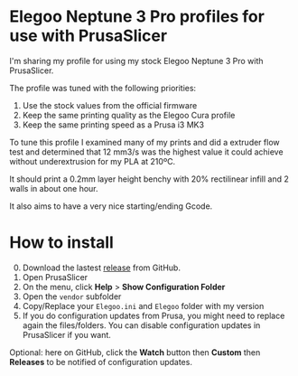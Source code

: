 # Elegoo Neptune 3 Pro profiles for use with PrusaSlicer

I'm sharing my profile for using my stock Elegoo Neptune 3 Pro with PrusaSlicer.

The profile was tuned with the following priorities:

1. Use the stock values from the official firmware
2. Keep the same printing quality as the Elegoo Cura profile
3. Keep the same printing speed as a Prusa i3 MK3

To tune this profile I examined many of my prints and did a extruder flow test and determined that 12 mm3/s was the highest value it could achieve without underextrusion for my PLA at 210ºC.

It should print a 0.2mm layer height benchy with 20% rectilinear infill and 2 walls in about one hour.

It also aims to have a very nice starting/ending Gcode.

# How to install

0. Download the lastest [release](https://github.com/RuiNelson/Neptune3ProProfileForPrusaSlicer/releases) from GitHub.
1. Open PrusaSlicer
2. On the menu, click **Help** > **Show Configuration Folder**
3. Open the `vendor` subfolder
4. Copy/Replace your `Elegoo.ini` and `Elegoo` folder with my version
5. If you do configuration updates from Prusa, you might need to replace again the files/folders. You can disable configuration updates in PrusaSlicer if you want.

Optional: here on GitHub, click the **Watch** button then **Custom**  then **Releases** to be notified of configuration updates.
